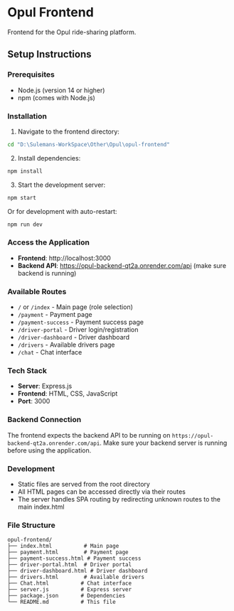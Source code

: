 # Opul Frontend

Frontend for the Opul ride-sharing platform.

## Setup Instructions

### Prerequisites
- Node.js (version 14 or higher)
- npm (comes with Node.js)

### Installation

1. Navigate to the frontend directory:
```bash
cd "D:\Sulemans-WorkSpace\Other\Opul\opul-frontend"
```

2. Install dependencies:
```bash
npm install
```

3. Start the development server:
```bash
npm start
```

Or for development with auto-restart:
```bash
npm run dev
```

### Access the Application

- **Frontend**: http://localhost:3000
- **Backend API**: https://opul-backend-qt2a.onrender.com/api (make sure backend is running)

### Available Routes

- `/` or `/index` - Main page (role selection)
- `/payment` - Payment page
- `/payment-success` - Payment success page
- `/driver-portal` - Driver login/registration
- `/driver-dashboard` - Driver dashboard
- `/drivers` - Available drivers page
- `/chat` - Chat interface

### Tech Stack

- **Server**: Express.js
- **Frontend**: HTML, CSS, JavaScript
- **Port**: 3000

### Backend Connection

The frontend expects the backend API to be running on `https://opul-backend-qt2a.onrender.com/api`. Make sure your backend server is running before using the application.

### Development

- Static files are served from the root directory
- All HTML pages can be accessed directly via their routes
- The server handles SPA routing by redirecting unknown routes to the main index.html

### File Structure

```
opul-frontend/
├── index.html          # Main page
├── payment.html        # Payment page
├── payment-success.html # Payment success
├── driver-portal.html  # Driver portal
├── driver-dashboard.html # Driver dashboard
├── drivers.html        # Available drivers
├── Chat.html          # Chat interface
├── server.js          # Express server
├── package.json       # Dependencies
└── README.md          # This file
```
